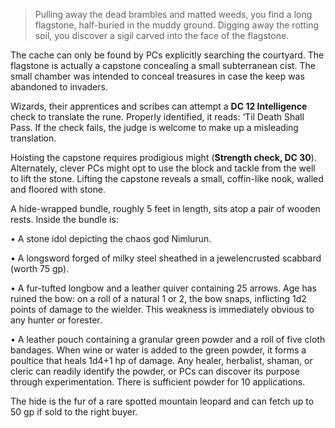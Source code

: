 > Pulling away the dead brambles and matted weeds, you find a long flagstone, half-buried in the muddy ground. Digging away the rotting soil, you discover a sigil carved into the face of the flagstone.

The cache can only be found by PCs explicitly searching the courtyard. The flagstone is actually a capstone concealing a small subterranean cist. The small chamber was intended to conceal treasures in case the keep was abandoned to invaders.

Wizards, their apprentices and scribes can attempt a **DC 12 Intelligence** check to translate the rune. Properly identified, it reads: ‘Til Death Shall Pass. If the check fails, the judge is welcome to make up a misleading translation.

Hoisting the capstone requires prodigious might (**Strength check, DC 30**). Alternately, clever PCs might opt to use the block and tackle from the well to lift the stone. Lifting the capstone reveals a small, coffin-like nook, walled and floored with stone.

A hide-wrapped bundle, roughly 5 feet in length, sits atop a pair of wooden rests. Inside the bundle is:

• A stone idol depicting the chaos god Nimlurun.

• A longsword forged of milky steel sheathed in a jewelencrusted scabbard (worth 75 gp).

• A fur-tufted longbow and a leather quiver containing 25 arrows. Age has ruined the bow: on a roll of a natural 1 or 2, the bow snaps, inflicting 1d2 points of damage to the wielder. This weakness is immediately obvious to any hunter or forester.

• A leather pouch containing a granular green powder and a roll of five cloth bandages. When wine or water is added to the green powder, it forms a poultice that heals 1d4+1 hp of damage. Any healer, herbalist, shaman, or cleric can readily identify the powder, or PCs can discover its purpose through experimentation. There is sufficient powder for 10 applications.

The hide is the fur of a rare spotted mountain leopard and can fetch up to 50 gp if sold to the right buyer.